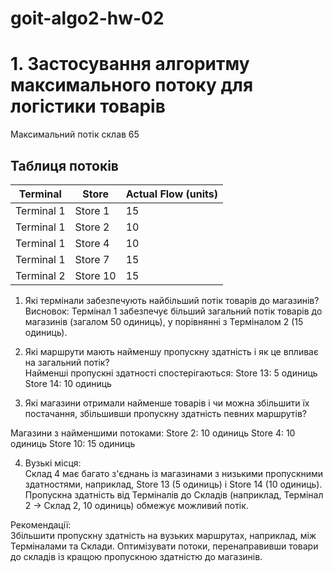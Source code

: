 # goit-algo2-hw-02
# 1. Застосування алгоритму максимального потоку для логістики товарів

Максимальний потік склав 65

## Таблиця потоків
| Terminal   | Store     | Actual Flow (units) |
|------------|-----------|---------------------|
| Terminal 1 | Store 1   | 15                  |
| Terminal 1 | Store 2   | 10                  |
| Terminal 1 | Store 4   | 10                  |
| Terminal 1 | Store 7   | 15                  |
| Terminal 2 | Store 10  | 15                  |

1. Які термінали забезпечують найбільший потік товарів до магазинів?<br>
Висновок: Термінал 1 забезпечує більший загальний потік товарів до магазинів (загалом 50 одиниць), у порівнянні з Терміналом 2 (15 одиниць).

2. Які маршрути мають найменшу пропускну здатність і як це впливає на загальний потік?<br>
Найменші пропускні здатності спостерігаються:
Store 13: 5 одиниць
Store 14: 10 одиниць

3. Які магазини отримали найменше товарів і чи можна збільшити їх постачання, збільшивши пропускну здатність певних маршрутів?<br>

Магазини з найменшими потоками:
Store 2: 10 одиниць
Store 4: 10 одиниць
Store 10: 15 одиниць

4. Вузькі місця:<br>
Склад 4 має багато з'єднань із магазинами з низькими пропускними здатностями, наприклад, Store 13 (5 одиниць) і Store 14 (10 одиниць).
Пропускна здатність від Терміналів до Складів (наприклад, Термінал 2 → Склад 2, 10 одиниць) обмежує можливий потік.

Рекомендації:<br>
Збільшити пропускну здатність на вузьких маршрутах, наприклад, між Терміналами та Склади.
Оптимізувати потоки, перенаправивши товари до складів із кращою пропускною здатністю до магазинів.
